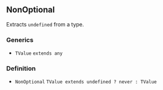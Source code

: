 NonOptional
-----------

Extracts `undefined` from a type.

### Generics

*   `TValue` `extends any`

### Definition

*   `NonOptional` `TValue extends undefined ? never : TValue`
